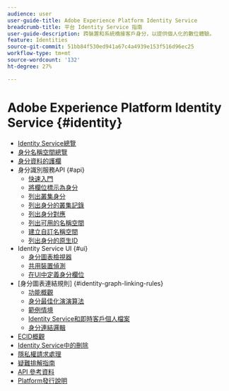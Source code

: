 ```yaml
---
audience: user
user-guide-title: Adobe Experience Platform Identity Service
breadcrumb-title: 平台 Identity Service 指南
user-guide-description: 跨裝置和系統橋接客戶身分，以提供個人化的數位體驗。
feature: Identities
source-git-commit: 51bb84f530ed941a67c4a4939e153f516d96ec25
workflow-type: tm+mt
source-wordcount: '132'
ht-degree: 27%

---
```



# Adobe Experience Platform Identity Service {#identity}

- [Identity Service總覽](home.md)
- [身分名稱空間總覽](namespaces.md)
- [身分資料的護欄](guardrails.md)
- 身分識別服務API {#api}
   - [快速入門](api/getting-started.md)
   - [將欄位標示為身分](api/label-identities.md)
   - [列出叢集身分](api/list-cluster-identites.md)
   - [列出身分的叢集記錄](api/list-cluster-history.md)
   - [列出身分對應](api/list-identity-mappings.md)
   - [列出可用的名稱空間](api/list-namespaces.md)
   - [建立自訂名稱空間](api/create-custom-namespace.md)
   - [列出身分的原生ID](api/list-native-id.md)
- Identity Service UI {#ui}
   - [身分圖表檢視器](ui/identity-graph-viewer.md)
   - [共用裝置偵測](ui/shared-device-detection.md)
   - [在UI中定義身分欄位](ui/label-identities.md)
- [身分圖表連結規則] {#identity-graph-linking-rules}
   - [功能概觀](./identity-graph-linking-rules/overview.md)
   - [身分最佳化演演算法](./identity-graph-linking-rules/identity-optimization-algorithm.md)
   - [範例情境](./identity-graph-linking-rules/example-scenarios.md)
   - [Identity Service和即時客戶個人檔案](./identity-graph-linking-rules/identity-and-profile.md)
   - [身分連結邏輯](./identity-graph-linking-rules/identity-linking-logic.md)
- [ECID概觀](ecid.md)
- [Identity Service中的刪除](deletion.md)
- [隱私權請求處理](privacy.md)
- [疑難排解指南](troubleshooting-guide.md)
- [API 參考資料](https://www.adobe.io/experience-platform-apis/references/identity-service)
- [Platform發行說明](https://www.adobe.com/go/platform-release-notes_tw)